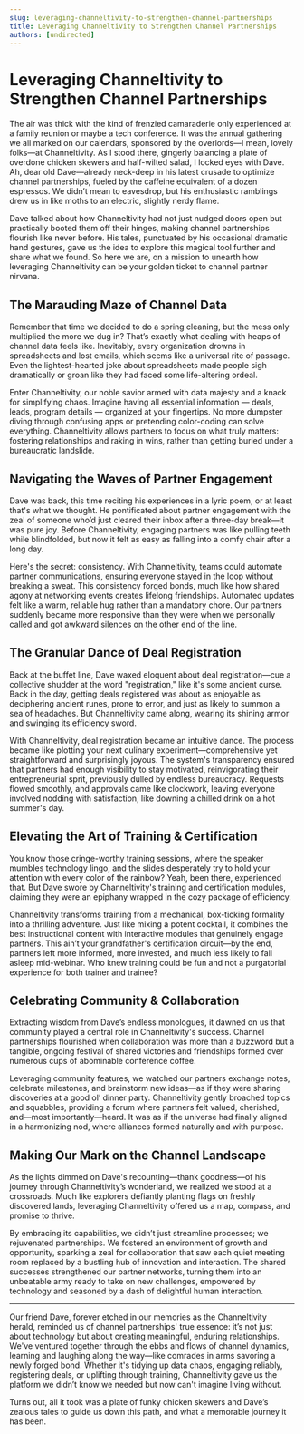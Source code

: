 ```yaml
---
slug: leveraging-channeltivity-to-strengthen-channel-partnerships
title: Leveraging Channeltivity to Strengthen Channel Partnerships
authors: [undirected]
---
```



# Leveraging Channeltivity to Strengthen Channel Partnerships

The air was thick with the kind of frenzied camaraderie only experienced at a family reunion or maybe a tech conference. It was the annual gathering we all marked on our calendars, sponsored by the overlords—I mean, lovely folks—at Channeltivity. As I stood there, gingerly balancing a plate of overdone chicken skewers and half-wilted salad, I locked eyes with Dave. Ah, dear old Dave—already neck-deep in his latest crusade to optimize channel partnerships, fueled by the caffeine equivalent of a dozen espressos. We didn’t mean to eavesdrop, but his enthusiastic ramblings drew us in like moths to an electric, slightly nerdy flame.

Dave talked about how Channeltivity had not just nudged doors open but practically booted them off their hinges, making channel partnerships flourish like never before. His tales, punctuated by his occasional dramatic hand gestures, gave us the idea to explore this magical tool further and share what we found. So here we are, on a mission to unearth how leveraging Channeltivity can be your golden ticket to channel partner nirvana.

## The Marauding Maze of Channel Data

Remember that time we decided to do a spring cleaning, but the mess only multiplied the more we dug in? That’s exactly what dealing with heaps of channel data feels like. Inevitably, every organization drowns in spreadsheets and lost emails, which seems like a universal rite of passage. Even the lightest-hearted joke about spreadsheets made people sigh dramatically or groan like they had faced some life-altering ordeal. 

Enter Channeltivity, our noble savior armed with data majesty and a knack for simplifying chaos. Imagine having all essential information — deals, leads, program details — organized at your fingertips. No more dumpster diving through confusing apps or pretending color-coding can solve everything. Channeltivity allows partners to focus on what truly matters: fostering relationships and raking in wins, rather than getting buried under a bureaucratic landslide.

## Navigating the Waves of Partner Engagement

Dave was back, this time reciting his experiences in a lyric poem, or at least that's what we thought. He pontificated about partner engagement with the zeal of someone who’d just cleared their inbox after a three-day break—it was pure joy. Before Channeltivity, engaging partners was like pulling teeth while blindfolded, but now it felt as easy as falling into a comfy chair after a long day. 

Here's the secret: consistency. With Channeltivity, teams could automate partner communications, ensuring everyone stayed in the loop without breaking a sweat. This consistency forged bonds, much like how shared agony at networking events creates lifelong friendships. Automated updates felt like a warm, reliable hug rather than a mandatory chore. Our partners suddenly became more responsive than they were when we personally called and got awkward silences on the other end of the line. 

## The Granular Dance of Deal Registration

Back at the buffet line, Dave waxed eloquent about deal registration—cue a collective shudder at the word "registration," like it's some ancient curse. Back in the day, getting deals registered was about as enjoyable as deciphering ancient runes, prone to error, and just as likely to summon a sea of headaches. But Channeltivity came along, wearing its shining armor and swinging its efficiency sword.

With Channeltivity, deal registration became an intuitive dance. The process became like plotting your next culinary experiment—comprehensive yet straightforward and surprisingly joyous. The system's transparency ensured that partners had enough visibility to stay motivated, reinvigorating their entrepreneurial sprit, previously dulled by endless bureaucracy. Requests flowed smoothly, and approvals came like clockwork, leaving everyone involved nodding with satisfaction, like downing a chilled drink on a hot summer's day. 

## Elevating the Art of Training & Certification

You know those cringe-worthy training sessions, where the speaker mumbles technology lingo, and the slides desperately try to hold your attention with every color of the rainbow? Yeah, been there, experienced that. But Dave swore by Channeltivity's training and certification modules, claiming they were an epiphany wrapped in the cozy package of efficiency.

Channeltivity transforms training from a mechanical, box-ticking formality into a thrilling adventure. Just like mixing a potent cocktail, it combines the best instructional content with interactive modules that genuinely engage partners. This ain’t your grandfather's certification circuit—by the end, partners left more informed, more invested, and much less likely to fall asleep mid-webinar. Who knew training could be fun and not a purgatorial experience for both trainer and trainee?

## Celebrating Community & Collaboration

Extracting wisdom from Dave’s endless monologues, it dawned on us that community played a central role in Channeltivity's success. Channel partnerships flourished when collaboration was more than a buzzword but a tangible, ongoing festival of shared victories and friendships formed over numerous cups of abominable conference coffee.

Leveraging community features, we watched our partners exchange notes, celebrate milestones, and brainstorm new ideas—as if they were sharing discoveries at a good ol’ dinner party. Channeltivity gently broached topics and squabbles, providing a forum where partners felt valued, cherished, and—most importantly—heard. It was as if the universe had finally aligned in a harmonizing nod, where alliances formed naturally and with purpose.

## Making Our Mark on the Channel Landscape

As the lights dimmed on Dave's recounting—thank goodness—of his journey through Channeltivity’s wonderland, we realized we stood at a crossroads. Much like explorers defiantly planting flags on freshly discovered lands, leveraging Channeltivity offered us a map, compass, and promise to thrive. 

By embracing its capabilities, we didn’t just streamline processes; we rejuvenated partnerships. We fostered an environment of growth and opportunity, sparking a zeal for collaboration that saw each quiet meeting room replaced by a bustling hub of innovation and interaction. The shared successes strengthened our partner networks, turning them into an unbeatable army ready to take on new challenges, empowered by technology and seasoned by a dash of delightful human interaction.

---

Our friend Dave, forever etched in our memories as the Channeltivity herald, reminded us of channel partnerships' true essence: it’s not just about technology but about creating meaningful, enduring relationships. We've ventured together through the ebbs and flows of channel dynamics, learning and laughing along the way—like comrades in arms savoring a newly forged bond. Whether it's tidying up data chaos, engaging reliably, registering deals, or uplifting through training, Channeltivity gave us the platform we didn’t know we needed but now can't imagine living without.

Turns out, all it took was a plate of funky chicken skewers and Dave’s zealous tales to guide us down this path, and what a memorable journey it has been.